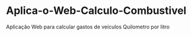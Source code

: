 # Aplica-o-Web-Calculo-Combustivel
Aplicação Web para calcular gastos de veículos Quilometro por litro
